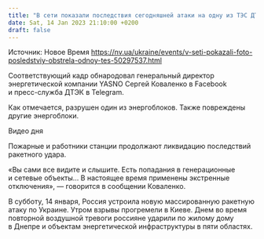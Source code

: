 ```yaml
---
title: "В сети показали последствия сегодняшней атаки на одну из ТЭС ДТЭК"
date: Sat, 14 Jan 2023 21:10:00 +0200
draft: false
---
```

Источник: Новое Время https://nv.ua/ukraine/events/v-seti-pokazali-foto-posledstviy-obstrela-odnoy-tes-50297537.html


Соответствующий кадр обнародовал генеральный директор энергетической компании YASNO Сергей Коваленко в Facebook и пресс-служба ДТЭК в Telegram.

Как отмечается, разрушен один из энергоблоков. Также повреждены другие энергоблоки.

 Видео дня   

Пожарные и работники станции продолжают ликвидацию последствий ракетного удара.

«Вы сами все видите и слышите. Есть попадания в генерационные и сетевые объекты… В настоящее время применены экстренные отключения», — говорится в сообщении Коваленко.

В субботу, 14 января, Россия устроила новую массированную ракетную атаку по Украине. Утром взрывы прогремели в Киеве. Днем во время повторной воздушной тревоги россияне ударили по жилому дому в Днепре и объектам энергетической инфраструктуры в пяти областях.
